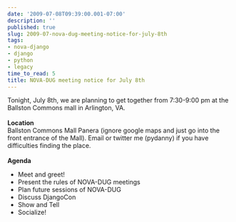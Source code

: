 ```yaml
---
date: '2009-07-08T09:39:00.001-07:00'
description: ''
published: true
slug: 2009-07-nova-dug-meeting-notice-for-july-8th
tags:
- nova-django
- django
- python
- legacy
time_to_read: 5
title: NOVA-DUG meeting notice for July 8th
---
```


Tonight, July 8th, we are planning to get together from 7:30-9:00 pm at the Ballston Commons mall in Arlington, VA.<br /><br /><span style="font-weight: bold;">Location</span><br />Ballston Commons Mall Panera (ignore google maps and just go into the front entrance of the Mall). Email or twitter me (pydanny) if you have difficulties finding the place.<br /><br /><span style="font-weight: bold;">Agenda</span><br /><ul><li>Meet and greet!</li><li> Present the rules of NOVA-DUG meetings</li><li> Plan future sessions of NOVA-DUG</li><li> Discuss DjangoCon</li><li> Show and Tell</li><li>Socialize!</li></ul>